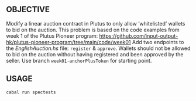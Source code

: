 ## OBJECTIVE
Modify a linear auction contract in Plutus to only allow ‘whitelisted’ wallets to bid on the auction.
This problem is based on the code examples from week 1 of the Plutus Pioneer program:
https://github.com/input-output-hk/plutus-pioneer-program/tree/main/code/week01
Add two endpoints to the _EnglishAuction.hs_ file: `register` & `approve`. Wallets should not be allowed to bid
on the auction without having registered and been approved by the seller.
Use branch `week01-anchorPlusToken` for starting point.


## USAGE
`cabal run spectests`